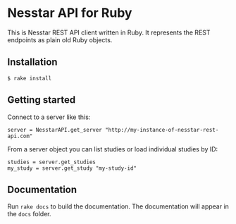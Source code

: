 # Nesstar API for Ruby

This is Nesstar REST API client written in Ruby. It represents the REST endpoints as plain old Ruby objects.

## Installation

```
$ rake install
```

## Getting started

Connect to a server like this:

```
server = NesstarAPI.get_server "http://my-instance-of-nesstar-rest-api.com"
```

From a server object you can list studies or load individual studies by ID:

```
studies = server.get_studies
my_study = server.get_study "my-study-id"
```

## Documentation

Run `rake docs` to build the documentation. The documentation will appear in the `docs` folder.